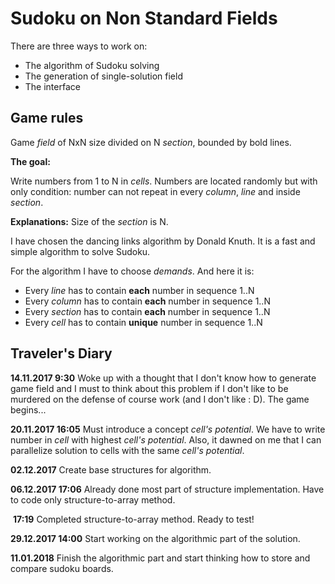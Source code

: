 # Sudoku on Non Standard Fields #

There are three ways to work on:

+ The algorithm of Sudoku solving
+ The generation of single-solution field
+ The interface

## Game rules ##
Game *field* of NxN size divided on N *section*, bounded by bold lines.

**The goal:**

Write numbers from 1 to N in *cells*. Numbers are located randomly but with only condition: number can not repeat in every *column*, *line* and inside *section*.

**Explanations:** Size of the *section* is N.

I have chosen the dancing links algorithm by Donald Knuth. It is a fast and simple algorithm to solve Sudoku.

For the algorithm I have to choose *demands*. And here it is:

+ Every *line* has to contain **each** number in sequence 1..N
+ Every *column* has to contain **each** number in sequence 1..N
+ Every *section* has to contain **each** number in sequence 1..N
+ Every *cell* has to contain **unique** number in sequence 1..N



## Traveler's Diary ##

**14.11.2017 9:30** Woke up with a thought that I don't know how to generate game field and I must to think about this problem if I don't like to be murdered on the defense of course work (and I don't like : D). The game begins...

**20.11.2017 16:05** Must introduce a concept *cell's potential*. We have to write number in *cell* with highest *cell's potential*. Also, it dawned on me that I can parallelize solution to cells with the same *cell's potential*.

**02.12.2017** Create base structures for algorithm.

**06.12.2017 17:06** Already done most part of structure implementation. Have to code only structure-to-array method.

​		**17:19** Completed structure-to-array method. Ready to test!

**29.12.2017 14:00** Start working on the algorithmic part of the solution. 

**11.01.2018** Finish the algorithmic part and start thinking how to store and compare sudoku boards.
